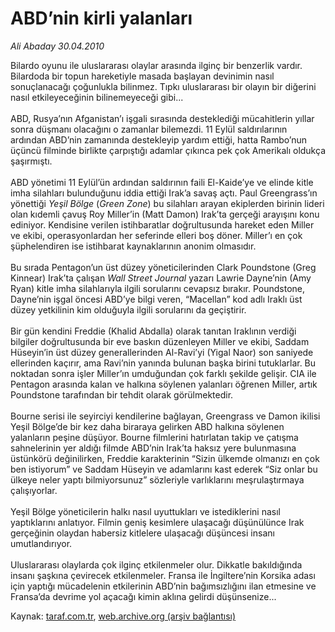 # ABD’nin kirli yalanları

*Ali Abaday 30.04.2010*

<div class="yazi">Bilardo oyunu ile uluslararası olaylar arasında ilginç bir benzerlik vardır. Bilardoda bir topun hareketiyle masada başlayan devinimin nasıl sonuçlanacağı çoğunlukla bilinmez. Tıpkı uluslararası bir olayın bir diğerini nasıl etkileyeceğinin bilinemeyeceği gibi... <br/><br/>ABD, Rusya’nın Afganistan’ı işgali sırasında desteklediği mücahitlerin yıllar sonra düşmanı olacağını o zamanlar bilemezdi. 11 Eylül saldırılarının ardından ABD’nin zamanında destekleyip yardım ettiği, hatta Rambo’nun üçüncü filminde birlikte çarpıştığı adamlar çıkınca pek çok Amerikalı oldukça şaşırmıştı. <br/><br/>ABD yönetimi 11 Eylül’ün ardından saldırının faili El-Kaide’ye ve elinde kitle imha silahları bulunduğunu iddia ettiği Irak’a savaş açtı. Paul Greengrass’ın yönettiği <i>Yeşil Bölge</i> (<i>Green Zone</i>) bu silahları arayan ekiplerden birinin lideri olan kıdemli çavuş Roy Miller’in (Matt Damon) Irak’ta gerçeği arayışını konu ediniyor. Kendisine verilen istihbaratlar doğrultusunda hareket eden Miller ve ekibi, operasyonlardan her seferinde elleri boş döner. Miller’ı en çok şüphelendiren ise istihbarat kaynaklarının anonim olmasıdır. <br/><br/>Bu sırada Pentagon’un üst düzey yöneticilerinden Clark Poundstone (Greg Kinnear) Irak’ta çalışan <i>Wall Street Journal</i> yazarı Lawrie Dayne’nin (Amy Ryan) kitle imha silahlarıyla ilgili sorularını cevapsız bırakır. Poundstone, Dayne’nin işgal öncesi ABD’ye bilgi veren, “Macellan” kod adlı Iraklı üst düzey yetkilinin kim olduğuyla ilgili sorularını da geçiştirir. <br/><br/>Bir gün kendini Freddie (Khalid Abdalla) olarak tanıtan Iraklının verdiği bilgiler doğrultusunda bir eve baskın düzenleyen Miller ve ekibi, Saddam Hüseyin’in üst düzey generallerinden Al-Ravi’yi (Yigal Naor) son saniyede ellerinden kaçırır, ama Ravi’nin yanında bulunan başka birini tutuklarlar. Bu noktadan sonra işler Miller’ın umduğundan çok farklı şekilde gelişir. CIA ile Pentagon arasında kalan ve halkına söylenen yalanları öğrenen Miller, artık Poundstone tarafından bir tehdit olarak görülmektedir. <br/><br/>Bourne serisi ile seyirciyi kendilerine bağlayan, Greengrass ve Damon ikilisi Yeşil Bölge’de bir kez daha biraraya gelirken ABD halkına söylenen yalanların peşine düşüyor. Bourne filmlerini hatırlatan takip ve çatışma sahnelerinin yer aldığı filmde ABD’nin Irak’ta haksız yere bulunmasına üstünkörü değinilirken, Freddie karakterinin “Sizin ülkemde olmanızı en çok ben istiyorum” ve Saddam Hüseyin ve adamlarını kast ederek “Siz onlar bu ülkeye neler yaptı bilmiyorsunuz” sözleriyle varlıklarını meşrulaştırmaya çalışıyorlar. <br/><br/>Yeşil Bölge yöneticilerin halkı nasıl uyuttukları ve istediklerini nasıl yaptıklarını anlatıyor. Filmin geniş kesimlere ulaşacağı düşünülünce Irak gerçeğinin olaydan habersiz kitlelere ulaşacağı düşüncesi insanı umutlandırıyor. <br/><br/>Uluslararası olaylarda çok ilginç etkilenmeler olur. Dikkatle bakıldığında insanı şaşkına çevirecek etkilenmeler. Fransa ile İngiltere’nin Korsika adası için yaptığı mücadelenin etkilerinin ABD’nin bağımsızlığını ilan etmesine ve Fransa’da devrime yol açacağı kimin aklına gelirdi düşünsenize...</div>

Kaynak: [taraf.com.tr](http://www.taraf.com.tr:80/makale/11103.htm), [web.archive.org (arşiv bağlantısı)](http://web.archive.org/web/20100503003343/http://www.taraf.com.tr:80/makale/11103.htm)

